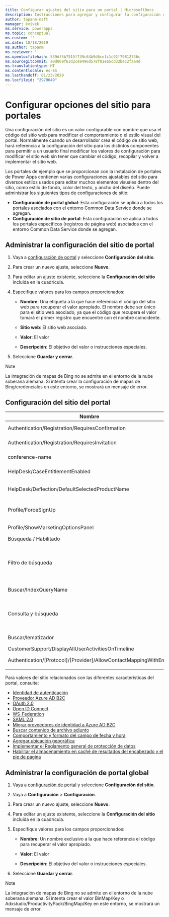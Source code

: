 ```yaml
---
title: Configurar ajustes del sitio para un portal | MicrosoftDocs
description: Instrucciones para agregar y configurar la configuración del sitio para un portal y la configuración global para todos los portales de la organización.
author: tapanm-msft
manager: kvivek
ms.service: powerapps
ms.topic: conceptual
ms.custom: ''
ms.date: 10/18/2019
ms.author: tapanm
ms.reviewer: ''
ms.openlocfilehash: 539df5b7515f739c64b9d6cefc1c92f79812736c
ms.sourcegitcommit: a0d069f63d2ce9496d578f81e65cd32bec2faa4d
ms.translationtype: HT
ms.contentlocale: es-ES
ms.lasthandoff: 01/23/2020
ms.locfileid: "2979049"
---
```

# <a name="configure-site-settings-for-portals"></a>Configurar opciones del sitio para portales

Una configuración del sitio es un valor configurable con nombre que usa el código del sitio web para modificar el comportamiento o el estilo visual del portal. Normalmente cuando un desarrollador crea el código de sitio web, hará referencia a la configuración del sitio para los distintos componentes para permitir a un usuario final modificar los valores de configuración para modificar el sitio web sin tener que cambiar el código, recopilar y volver a implementar el sitio web.

Los portales de ejemplo que se proporcionan con la instalación de portales de Power Apps contienen varias configuraciones ajustables del sitio para diversos estilos usados para editar muchos elementos visuales dentro del sitio, como estilo de fondo, color del texto, y ancho del diseño.
Puede administrar los siguientes tipos de configuraciones de sitio:

- **Configuración de portal global**: Esta configuración se aplica a todos los portales asociados con el entorno Common Data Service donde se agregan.
- **Configuración de sitio de portal**: Esta configuración se aplica a todos los portales específicos (registros de página web) asociados con el entorno Common Data Service donde se agregan.


## <a name="manage-portal-site-settings"></a>Administrar la configuración del sitio de portal

1. Vaya a [configuración de portal](../manage-existing-portals.md#settings) y seleccione **Configuración del sitio**.

2. Para crear un nuevo ajuste, seleccione **Nuevo**.

3. Para editar un ajuste existente, seleccione la **Configuración del sitio** incluida en la cuadrícula.

4. Especifique valores para los campos proporcionados: 

    - **Nombre**: Una etiqueta a la que hace referencia el código del sitio web para recuperar el valor apropiado. El nombre debe ser único para el sitio web asociado, ya que el código que recupera el valor tomará el primer registro que encuentre con el nombre coincidente.
    
    - **Sitio web**: El sitio web asociado. 
    
    - **Valor**: El valor
    
    - **Descripción**: El objetivo del valor o instrucciones especiales.

5. Seleccione **Guardar y cerrar**.

> [!NOTE] 
> La integración de mapas de Bing no se admite en el entorno de la nube soberana alemana. Si intenta crear la configuración de mapas de Bing/credenciales en este entorno, se mostrará un mensaje de error.

## <a name="portal-site-settings"></a>Configuración del sitio del portal

|Nombre|Value|Descripción|
|----|-----|-----------|
|Authentication/Registration/RequiresConfirmation|FALSE |Un valor booleano de True habilita la confirmación por correo electrónico y deshabilita el registro abierto. Valor predeterminado: False |
|Authentication/Registration/RequiresInvitation|FALSE |Un valor booleano de True habilita la característica de código de invitación y deshabilita el registro abierto. Valor predeterminado: False |
|conference-name|Conferencia de portales|El nombre de un registro adx_conference que representa la conferencia para un portal determinado.|
|HelpDesk/CaseEntitlementEnabled|TRUE|Valor booleano que indica si está habilitado el derecho del caso del Servicio de asistencia. Valor predeterminado: false|
|HelpDesk/Deflection/DefaultSelectedProductName| |El nombre de un registro del producto que es el producto predeterminado seleccionado en la lista desplegable mostrada en la desviación de caso del Servicio de asistencia si hay más de un producto donde producttypecode sea igual a 100000001.|
|Profile/ForceSignUp|FALSE|Un valor booleano cuando se establece en “True” forzará al usuario a actualizar la información de su perfil antes de que reciba acceso al contenido de la página web. Valor predeterminado: False|
|Profile/ShowMarketingOptionsPanel|TRUE|Valor booleano que indica si se muestra el panel que enumera los campos para especificar las preferencias de comunicación de marketing en el perfil. Valor predeterminado: False|
|Búsqueda / Habilitado|TRUE|Un valor booleano que indica si la búsqueda está habilitada o no.|
|Filtro de búsqueda|Content:adx_webpage;Events:adx_event,adx_eventschedule;<br>Blogs:adx_blog,adx_blogpost,adx_blogpostcomment;<br>Forums:adx_communityforum,adx_communityforumthread,adx_communityforumpost;<br>Ideas:adx_ideaforum,adx_idea,adx_ideacomment;<br>Issues:adx_issueforum,adx_issue,adx_issuecomment;Help Desk:incident|Una recopilación de opciones de filtro del nombre lógico de búsqueda. Definir un valor aquí agregará opciones de filtro desplegable a la búsqueda en todo el sitio. Este valor debe tener la forma de pares nombre / valor, con nombre y valor separados por dos puntos, y pares separados por punto y coma.<br>Por ejemplo: “Foros: adx_communityforum, adx_communityforumthread, adx_communityforumpost; Blogs: adx_blog, adx_blogpost, adx_blogpostcomment”.|
|Buscar/IndexQueryName|Búsqueda del portal|El nombre de la vista del sistema usada por la consulta de búsqueda del portal. Valor predeterminado: Búsqueda del portal|
|Consulta y búsqueda|+(@Query) _title:(@Query) _logicalname:adx_webpage~0.9^0.2<br> -_logicalname:adx_webfile~0.9 adx_partialurl:(@Query)<br> _logicalname:adx_blogpost~0.9^0.1 -_logicalname:adx_communityforumthread~0.9|Reemplazar consulta para búsqueda del sitio, para aplicar ponderaciones adicionales y filtros. @Query es el texto de consulta escrito por un usuario. Referencia de la sintaxis de consulta Lucene: [https://lucene.apache.org/core/old_versioned_docs/versions/2_9_1/queryparsersyntax.html](https://lucene.apache.org/core/old_versioned_docs/versions/2_9_1/queryparsersyntax.html)| 
|Buscar/lematizador|Inglés|El idioma utilizado por el algoritmo de la lematización de búsqueda de portal. Valor predeterminado: Inglés|
|CustomerSupport/DisplayAllUserActivitiesOnTimeline|FALSE| |
|Authentication/[Protocol]/[Provider]/AllowContactMappingWithEmail| |Permitir la asociación automática a un registro de contacto en función de correo electrónico. Para obtener más información, haga clic [aquí](azure-ad-b2c.md#allow-auto-association-to-a-contact-record-based-on-email).|
|||

Para valores del sitio relacionados con las diferentes características del portal, consulte:

- [Identidad de autenticación](set-authentication-identity.md)
- [Proveedor Azure AD B2C](azure-ad-b2c.md)
- [OAuth 2.0](configure-oauth2-settings.md)
- [Open ID Connect](configure-openid-settings.md)
- [WS-Federation](configure-ws-federation-settings.md)
- [SAML 2.0](configure-saml2-settings.md)
- [Migrar proveedores de identidad a Azure AD B2C](migrate-identity-providers.md)
- [Buscar contenido de archivo adjunto](search-file-attachment.md)
- [Comportamiento y formato del campo de fecha y hora](behavior-format-date-time-field.md)
- [Agregar ubicación geográfica](add-geolocation.md)
- [Implementar el Reglamento general de protección de datos](https://docs.microsoft.com/dynamics365/customer-engagement/portals/implement-gdpr)
- [Habilitar el almacenamiento en caché de resultados del encabezado y el pie de página](https://docs.microsoft.com/dynamics365/customer-engagement/portals/enable-header-footer-output-caching)

## <a name="manage-global-portal-settings"></a>Administrar la configuración de portal global

1. Vaya a [configuración de portal](../manage-existing-portals.md#settings) y seleccione **Configuración del sitio**.

2. Vaya a **Configuración** &gt; **Configuración**.

3. Para crear un nuevo ajuste, seleccione **Nuevo**.

4. Para editar un ajuste existente, seleccione la **Configuración del sitio** incluida en la cuadrícula.

5. Especifique valores para los campos proporcionados: 

    - **Nombre**: Un nombre exclusivo a la que hace referencia el código para recuperar el valor apropiado.

    - **Valor**: El valor

    - **Descripción**: El objetivo del valor o instrucciones especiales.

6. Seleccione **Guardar y cerrar**.

> [!NOTE] 
> La integración de mapas de Bing no se admite en el entorno de la nube soberana alemana. Si intenta crear el valor BinMap/Key o Adxstudio/ProductivityPack/BingMap/Key en este entorno, se mostrará un mensaje de error.


